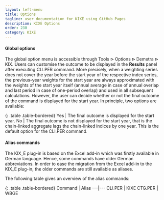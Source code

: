 ```yaml
---
layout: left-menu
title: Options
tagline: user documentation for KIXE using GitHub Pages
description: KIXE Options
order: 230
category: KIXE
---
```


#### Global options

The global option menu is accessible through $\text{Tools} \rhd \text{Options} \rhd \text{Demetra} \rhd \text{KIX}$. Users can customise the outcome to be displayed in the **Results** panel after executing $\text{CLI.PER}$ command. More precisely, when a weighting series does not cover the year before the start year of the respective index series, the previous-year weights for the start year are always approximated with the weights of the start year itself (annual average in case of annual overlap and last period in case of one-period overlap) and used in all subsequent calculations. However, the user can decide whether or not the final outcome of the command is displayed for the start year. In principle, two options are available:

{: .table .table-bordered}
$\text{Yes}$ |  The final outcome is displayed for the start year.
$\text{No}$ | The final outcome is not displayed for the start year, that is the chain-linked aggregate lags the chain-linked indices by one year. This is the default option for the $\text{CLI.PER}$ command.

#### Alias commands

The KIX_E plug-in is based on the Excel add-in which was firstly available in German language. Hence, some commands have older German abbreviations. In order to ease the migration from the Excel add-in to the KIX_E plug-in, the older commands are still available as aliases.

The following table gives an overview of the alias commands:

{: .table .table-bordered}
Command | Alias 
---|---
$\text{CLI.PER}$ | $\text{KIXE}$ 
$\text{CTG.PER}$ | $\text{WBGE}$ 